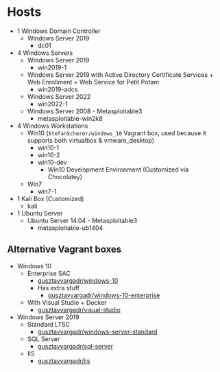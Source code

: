# Hosts
- 1 Windows Domain Controller
  - Windows Server 2019
    - dc01
- 4 Windows Servers
  - Windows Server 2019
    - win2019-1
  - Windows Server 2019 with Active Directory Certificate Services + Web Enrollment + Web Service for Petit Potam
    - win2019-adcs
  - Windows Server 2022
    - win2022-1
  - Windows Server 2008 - Metasploitable3
    - metasploitable-win2k8
- 4 Windows Workstations
  - Win10 (`StefanScherer/windows_10` Vagrant box, used because it supports both virtualbox & vmware_desktop)
    - win10-1
    - win10-2
    - win10-dev
      - Win10 Development Environment (Customized via Chocolatey)
  - Win7
    - win7-1
- 1 Kali Box (Customized)
  - kali
- 1 Ubuntu Server
  - Ubuntu Server 14.04 - Metasploitable3
    - metasploitable-ub1404

## Alternative Vagrant boxes
* Windows 10
  * Enterprise SAC
    * [gusztavvargadr/windows-10](https://app.vagrantup.com/gusztavvargadr/boxes/windows-10) 
    * Has extra stuff
      * [gusztavvargadr/windows-10-enterprise](https://app.vagrantup.com/gusztavvargadr/boxes/windows-10-enterprise)
  * With Visual Studio + Docker
    * [gusztavvargadr/visual-studio](https://app.vagrantup.com/gusztavvargadr/boxes/visual-studio)
* Windows Server 2019
  * Standard LTSC
    * [gusztavvargadr/windows-server-standard](https://app.vagrantup.com/gusztavvargadr/boxes/windows-server)
  * SQL Server
    * [gusztavvargadr/sql-server](https://app.vagrantup.com/gusztavvargadr/boxes/sql-server)
  * IIS
    * [gusztavvargadr/iis](https://app.vagrantup.com/gusztavvargadr/boxes/iis)
